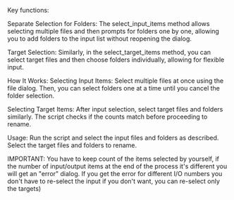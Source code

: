 Key functions:

Separate Selection for Folders:
The select_input_items method allows selecting multiple files and then prompts for folders one by one, allowing you to add folders to the input list without reopening the dialog.

Target Selection:
Similarly, in the select_target_items method, you can select target files and then choose folders individually, allowing for flexible input.

How It Works:
Selecting Input Items:
Select multiple files at once using the file dialog.
Then, you can select folders one at a time until you cancel the folder selection.

Selecting Target Items:
After input selection, select target files and folders similarly. The script checks if the counts match before proceeding to rename.

Usage:
Run the script and select the input files and folders as described.
Select the target files and folders to rename. 

IMPORTANT:
You have to keep count of the items selected by yourself, if the number of input/output items at the end of the process it's different you will get an "error" dialog. 
If you get the error for different I/O numbers you don't have to re-select the input if you don't want, you can re-select only the targets)